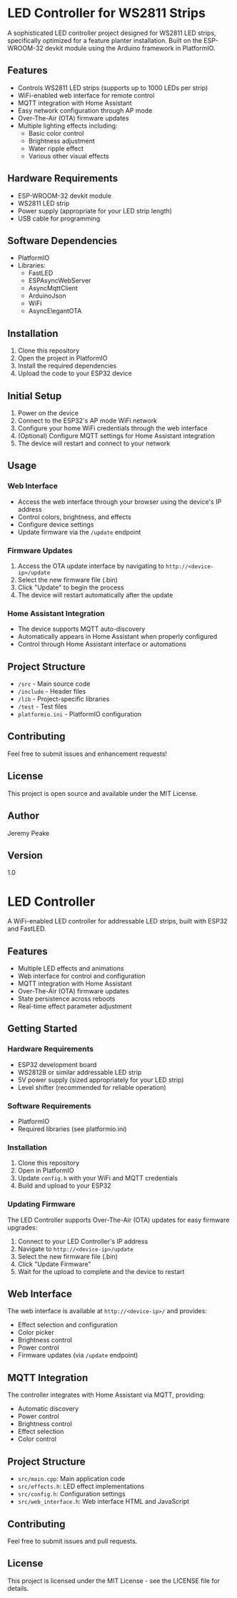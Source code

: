 # LED Controller for WS2811 Strips

A sophisticated LED controller project designed for WS2811 LED strips, specifically optimized for a feature planter installation. Built on the ESP-WROOM-32 devkit module using the Arduino framework in PlatformIO.

## Features

- Controls WS2811 LED strips (supports up to 1000 LEDs per strip)
- WiFi-enabled web interface for remote control
- MQTT integration with Home Assistant
- Easy network configuration through AP mode
- Over-The-Air (OTA) firmware updates
- Multiple lighting effects including:
  - Basic color control
  - Brightness adjustment
  - Water ripple effect
  - Various other visual effects

## Hardware Requirements

- ESP-WROOM-32 devkit module
- WS2811 LED strip
- Power supply (appropriate for your LED strip length)
- USB cable for programming

## Software Dependencies

- PlatformIO
- Libraries:
  - FastLED
  - ESPAsyncWebServer
  - AsyncMqttClient
  - ArduinoJson
  - WiFi
  - AsyncElegantOTA

## Installation

1. Clone this repository
2. Open the project in PlatformIO
3. Install the required dependencies
4. Upload the code to your ESP32 device

## Initial Setup

1. Power on the device
2. Connect to the ESP32's AP mode WiFi network
3. Configure your home WiFi credentials through the web interface
4. (Optional) Configure MQTT settings for Home Assistant integration
5. The device will restart and connect to your network

## Usage

### Web Interface
- Access the web interface through your browser using the device's IP address
- Control colors, brightness, and effects
- Configure device settings
- Update firmware via the `/update` endpoint

### Firmware Updates
1. Access the OTA update interface by navigating to `http://<device-ip>/update`
2. Select the new firmware file (.bin)
3. Click "Update" to begin the process
4. The device will restart automatically after the update

### Home Assistant Integration
- The device supports MQTT auto-discovery
- Automatically appears in Home Assistant when properly configured
- Control through Home Assistant interface or automations

## Project Structure

- `/src` - Main source code
- `/include` - Header files
- `/lib` - Project-specific libraries
- `/test` - Test files
- `platformio.ini` - PlatformIO configuration

## Contributing

Feel free to submit issues and enhancement requests!

## License

This project is open source and available under the MIT License.

## Author

Jeremy Peake

## Version

1.0

# LED Controller

A WiFi-enabled LED controller for addressable LED strips, built with ESP32 and FastLED.

## Features

- Multiple LED effects and animations
- Web interface for control and configuration
- MQTT integration with Home Assistant
- Over-The-Air (OTA) firmware updates
- State persistence across reboots
- Real-time effect parameter adjustment

## Getting Started

### Hardware Requirements

- ESP32 development board
- WS2812B or similar addressable LED strip
- 5V power supply (sized appropriately for your LED strip)
- Level shifter (recommended for reliable operation)

### Software Requirements

- PlatformIO
- Required libraries (see platformio.ini)

### Installation

1. Clone this repository
2. Open in PlatformIO
3. Update `config.h` with your WiFi and MQTT credentials
4. Build and upload to your ESP32

### Updating Firmware

The LED Controller supports Over-The-Air (OTA) updates for easy firmware upgrades:

1. Connect to your LED Controller's IP address
2. Navigate to `http://<device-ip>/update`
3. Select the new firmware file (.bin)
4. Click "Update Firmware"
5. Wait for the upload to complete and the device to restart

## Web Interface

The web interface is available at `http://<device-ip>/` and provides:

- Effect selection and configuration
- Color picker
- Brightness control
- Power control
- Firmware updates (via `/update` endpoint)

## MQTT Integration

The controller integrates with Home Assistant via MQTT, providing:

- Automatic discovery
- Power control
- Brightness control
- Effect selection
- Color control

## Project Structure

- `src/main.cpp`: Main application code
- `src/effects.h`: LED effect implementations
- `src/config.h`: Configuration settings
- `src/web_interface.h`: Web interface HTML and JavaScript

## Contributing

Feel free to submit issues and pull requests.

## License

This project is licensed under the MIT License - see the LICENSE file for details.
